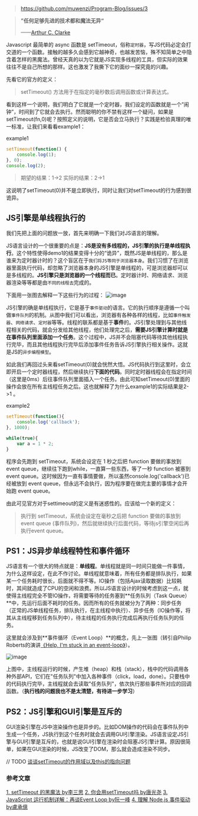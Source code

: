 > https://github.com/muwenzi/Program-Blog/issues/3

> **”**任何足够先进的技术都和魔法无异**“**
> 
> ​——[Arthur C. Clarke](https://zh.wikipedia.org/wiki/%E4%BA%9E%E7%91%9F%C2%B7%E6%9F%A5%E7%90%86%E6%96%AF%C2%B7%E5%85%8B%E6%8B%89%E5%85%8B)

 Javascript 最简单的 async 函数是 setTimeout，俗称`定时器`，写JS代码必定会打交道的一个函数。接触的越多久会感到它越神奇，也越发苦恼，殊不知简单之中隐含着怎样的黑魔法。曾经天真的以为它就是JS实现多线程的工具，但实际的效果往往不是自己所想的那样。这也激发了我撕下它的面纱一探究竟的兴趣。

先看它的官方的定义：

> setTimeout() 方法用于在指定的毫秒数后调用函数或计算表达式。

看到这样一个说明，我们明白了它就是一个定时器，我们设定的函数就是一个”闹钟”，时间到了它就会去执行。然而聪明的你不禁有这样一个疑问，如果是setTimeout(fn,0)呢？按照定义的说明，它是否会立马执行？实践是检验真理的唯一标准，让我们来看看example1：

example1

``` javascript
setTimeout(function() {
    console.log(1);
}, 0); 
console.log(2); 
```

> 期望的结果：1->2
> 实际的结果：2->1

这说明了setTimeout(0)并不是立即执行，同时让我们对setTimeout的行为感到很诡异。
## JS引擎是单线程执行的

我们先把上面的问题放一放，首先来明确一下我们对JS语言的理解。

JS语言设计的一个很重要的点是：**JS是没有多线程的，JS引擎的执行是单线程执行**。这个特性使得demo1的结果变得十分的“诡异”，既然JS是单线程的，那么是谁来为定时器计时的？这个盲区在于`我们将JS等同于浏览器本身`。我们习惯了在浏览器里面执行代码，却忽略了浏览器本身的JS引擎是单线程的，可是浏览器却可以是多线程的。**JS引擎只是浏览器的一个线程而已**。定时器计时、网络请求、浏览器渲染等等都是由`不同的线程去`完成的。

下面用一张图去解释一下这些行为的过程：
![image](https://cloud.githubusercontent.com/assets/12554487/18198677/a0ca12c2-712f-11e6-84b6-4d91a0f42703.png)

JS引擎的确是单线程执行，它是基于`事件驱动`的语言。它的执行顺序是遵循一个叫做`事件队列`的机制。从图中我们可以看出，浏览器有各种各样的线程，比如`事件触发器`、`网络请求`、`定时器`等等。线程的联系都是基于**事件**的。JS引擎处理到与其他线程相关的代码，就会分发给其他线程，他们处理完之后，**需要JS引擎计算时就是在事件队列里面添加一个任务**。这个过程中，JS并不会阻塞代码等待其他线程执行完毕，而且其他线程执行完毕后添加事件任务告诉JS引擎执行相关操作。这就是JS的`异步编程模型`。

如此我们再回过头来看setTimeout(0)就会恍然大悟。JS代码执行到这里时，会立即开启一个定时器线程，然后继续执行**下面的代码**。同时定时器线程会在指定时间（这里是0ms）后往事件队列里面插入一个任务。由此可知setTimeout(0)里面的操作会放在所有主线程任务之后。这也就解释了为什么example1的实际结果是2->1 。

example2

``` javascript
setTimeout(function(){
    console.log('callback');
}, 1000);

while(true){
    var a = 1 * 2;
}
```

程序会先跑到 setTimeout，系统会设定在 1 秒之后把 function 要做的事放到 event queue，继续往下跑到while，一直算一些东西，等了一秒 function 被塞到 event queue。这时候因为一直有事情要做，所以虽然console.log('callback')已经被放到 event queue，但永远不会执行，因为程序要在做完主要的事情才会开始跑 event queue。

由此可见官方对于settimeout的定义是有迷惑性的。应该给一个新的定义：

> 执行到 setTimeout，系统会设定在毫秒之后把 function 要做的事放到 event queue (事件队列)，然后就继续执行后面代码，等待js引擎空闲后再执行event queue。

## PS1：JS异步单线程特性和事件循环

JS语言有一个很大的特点就是：**单线程**。单线程就是同一时间只能做一件事情，为什么这样设定，在此不作讨论。单线程就意味着，所有任务都是排队执行，如果某一个任务耗时很长，后面就不得不等。IO操作（包括Ajax读取数据）比较耗时，其间就造成了CPU的空闲和浪费。所以JS语言设计的时候考虑到这一点，就使得主线程完全不管IO操作，将需要等待的任务塞到**任务队列（Task Queue）**中，先运行后面不耗时的任务。因而所有的任务就被分为了两种：同步任务（正常的JS单线程任务，排队执行，在主线程中执行）、异步任务（IO操作等，将其从主线程移到任务队列中），待主线程的任务执行完成后再执行任务队列的任务。

这里就会涉及到**事件循环（Event Loop）**的概念，先上一张图（转引自Philip Roberts的演讲[《Help, I'm stuck in an event-loop》](http://vimeo.com/96425312)）。

![image](https://cloud.githubusercontent.com/assets/12554487/18198691/b37fce02-712f-11e6-9099-9b0d6dbb4bcd.png)

上图中，主线程运行的时候，产生堆（heap）和栈（stack），栈中的代码调用各种外部API，它们在"任务队列"中加入各种事件（click，load，done）。只要栈中的代码执行完毕，主线程就会去读取"任务队列"，依次执行那些事件所对应的回调函数。（**执行栈的问题我也不是太清楚，有待进一步学习**）
## PS2：JS引擎和GUI引擎是互斥的

GUI渲染引擎在JS中渲染操作也是异步的。比如DOM操作的代码会在事件队列中生成一个任务，JS执行到这个任务时就会去调用GUI引擎渲染。JS语言设定JS引擎与GUI引擎是互斥的，也就是说GUI引擎在渲染时会阻塞JS引擎计算。原因很简单，如果在GUI渲染的时候，JS改变了DOM，那么就会造成渲染不同步。

// TODO
[谈谈setTimeout的作用域以及this的指向问题](http://www.cnblogs.com/hutaoer/p/3423782.html)
### 参考文章

[1. setTimeout 的黑魔法 by李三思](http://www.cnblogs.com/fly-snow/p/5427865.html)
[2. 你会用setTimeout吗 by唐光尧](http://tangguangyao.github.io/2015/11/10/%E4%BD%A0%E4%BC%9A%E7%94%A8setTimeout%E5%90%97/)
[3. JavaScript 运行机制详解：再谈Event Loop by阮一峰](http://www.ruanyifeng.com/blog/2014/10/event-loop.html)
[4. 理解 Node.js 事件驱动 by盧承億](http://mp.weixin.qq.com/s?__biz=MzA5NTM2MTEzNw==&mid=2736710726&idx=2&sn=9b72bc9113b8fc480be5156f6551c35f&chksm=b6aac55881dd4c4e450860ab21d238804a054f60a865c130348fca65997d7de65a916f7875f9&scene=0#rd)
